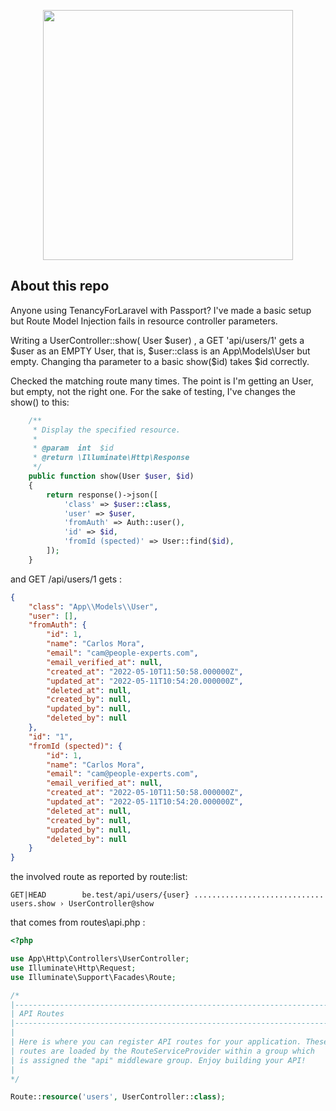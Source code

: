 <p align="center"><a href="https://laravel.com" target="_blank"><img src="https://raw.githubusercontent.com/laravel/art/master/logo-lockup/5%20SVG/2%20CMYK/1%20Full%20Color/laravel-logolockup-cmyk-red.svg" width="400"></a></p>

## About this repo

Anyone using TenancyForLaravel with Passport? I've made a basic setup but Route Model Injection fails in resource controller parameters. 

Writing a UserController::show( User $user) , a GET 'api/users/1' gets a $user as an EMPTY User, that is, $user::class is an App\Models\User but empty. Changing tha parameter to a basic show($id) takes $id correctly.


Checked the matching route many times. The point is I'm getting an User, but empty, not the right one.
For the sake of testing, I've changes the show() to this:
```php
    /**
     * Display the specified resource.
     *
     * @param  int  $id
     * @return \Illuminate\Http\Response
     */
    public function show(User $user, $id)
    {
        return response()->json([
            'class' => $user::class,
            'user' => $user,
            'fromAuth' => Auth::user(),
            'id' => $id,
            'fromId (spected)' => User::find($id),
        ]);
    }

```
 and GET /api/users/1 gets :
```json
{
    "class": "App\\Models\\User",
    "user": [],
    "fromAuth": {
        "id": 1,
        "name": "Carlos Mora",
        "email": "cam@people-experts.com",
        "email_verified_at": null,
        "created_at": "2022-05-10T11:50:58.000000Z",
        "updated_at": "2022-05-11T10:54:20.000000Z",
        "deleted_at": null,
        "created_by": null,
        "updated_by": null,
        "deleted_by": null
    },
    "id": "1",
    "fromId (spected)": {
        "id": 1,
        "name": "Carlos Mora",
        "email": "cam@people-experts.com",
        "email_verified_at": null,
        "created_at": "2022-05-10T11:50:58.000000Z",
        "updated_at": "2022-05-11T10:54:20.000000Z",
        "deleted_at": null,
        "created_by": null,
        "updated_by": null,
        "deleted_by": null
    }
}
```
the involved route as reported by route:list: 
```
GET|HEAD        be.test/api/users/{user} ............................. users.show › UserController@show
```
that comes from routes\api.php : 
```php
<?php

use App\Http\Controllers\UserController;
use Illuminate\Http\Request;
use Illuminate\Support\Facades\Route;

/*
|--------------------------------------------------------------------------
| API Routes
|--------------------------------------------------------------------------
|
| Here is where you can register API routes for your application. These
| routes are loaded by the RouteServiceProvider within a group which
| is assigned the "api" middleware group. Enjoy building your API!
|
*/

Route::resource('users', UserController::class);
```



